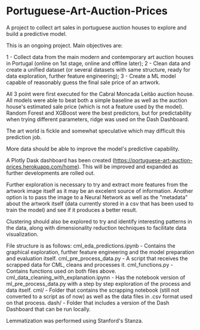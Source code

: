 # Portuguese-Art-Auction-Prices

A project to collect art sales in portuguese auction houses to explore and build a predictive model.

This is an ongoing project. Main objectives are:

1 - Collect data from the main modern and contemporary art auction houses in Portugal (online on 1st stage, online and offline later); 2 - Clean data and create a unified dataset (or several datasets with same structure, ready for data exploration, further feature engineering); 3 - Create a ML model capable of reasonably guess the final sale price of an artwork.

All 3 point were first executed for the Cabral Moncada Leitão auction house. All models were able to beat both a simple baseline as well as the auction house's estimated sale price (which is not a feature used by the model). Random Forest and XGBoost were the best predictors, but for predictability when trying different parameters, ridge was used on the Dash Dashboard.

The art world is fickle and somewhat speculative which may difficult this prediction job.

More data should be able to improve the model's predictive capability.

A Plotly Dask dashboard has been created (https://portuguese-art-auction-prices.herokuapp.com/home). This will be improved and expanded as further developments are rolled out.

Further exploration is necessary to try and extract more features from the artwork image itself as it may be an excelent source of information. Another option is to pass the image to a Neural Network as well as the "metadata" about the artwork itself (data currently stored in a csv that has been used to train the model) and see if it produces a better result.

Clustering should also be explored to try and identify interesting patterns in the data, along with dimensionality reduction techniques to facilitate data visualization.

File structure is as follows:
cml_eda_predictions.ipynb - Contains the graphical exploration, further feature engineering and the model preparation and evaluation itself.
cml_pre_process_data.py - A script that receives the scrapped data for CML, cleans and processes it.
cml_functions.py - Contains functions used on both files above.
cml_data_cleaning_with_explanation.ipynn - Has the notebook version of ml_pre_process_data.py with a step by step exploration of the process and data itself.
cml/ - Folder that contains the scrapping notebook (still not converted to a script as of now) as well as the data files in .csv format used on that process.
dash/ - Folder that includes a version of the Dash Dashboard that can be run locally.

Lemmatization was performed using Stanford's Stanza.
